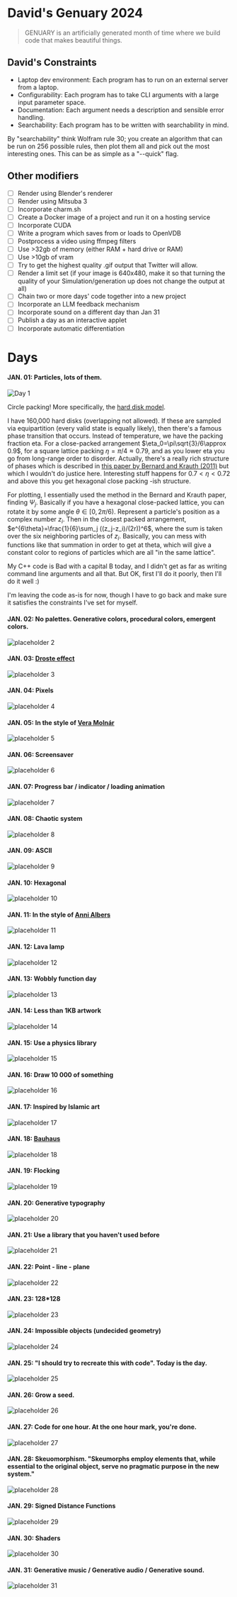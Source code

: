 # David's Genuary 2024
> GENUARY is an artificially generated month of time where we build code that makes beautiful things. 

## David's Constraints
- Laptop dev environment: Each program has to run on an external server from a laptop.
- Configurability: Each program has to take CLI arguments with a large input parameter space.
- Documentation: Each argument needs a description and sensible error handling.
- Searchability: Each program has to be written with searchability in mind. 

By "searchability" think Wolfram rule 30; you create an algorithm that can be run on 256 possible rules, then plot them all and pick out the most interesting ones. This can be as simple as a "--quick" flag.

## Other modifiers
- [ ] Render using Blender's renderer
- [ ] Render using Mitsuba 3
- [ ] Incorporate charm.sh
- [ ] Create a Docker image of a project and run it on a hosting service
- [ ] Incorporate CUDA
- [ ] Write a program which saves from or loads to OpenVDB
- [ ] Postprocess a video using ffmpeg filters
- [ ] Use >32gb of memory (either RAM + hard drive or RAM)
- [ ] Use >10gb of vram
- [ ] Try to get the highest quality .gif output that Twitter will allow.
- [ ] Render a limit set (if your image is 640x480, make it so that turning the quality of your Simulation/generation up does not change the output at all)
- [ ] Chain two or more days' code together into a new project 
- [ ] Incorporate an LLM feedback mechanism
- [ ] Incorporate sound on a different day than Jan 31
- [ ] Publish a day as an interactive applet
- [ ] Incorporate automatic differentiation

# Days

#### JAN. 01: Particles, lots of them.
![Day 1](day01/day01.png)

Circle packing! More specifically, the [hard disk model](http://www.sklogwiki.org/SklogWiki/index.php/Hard_disk_model).

I have 160,000 hard disks (overlapping not allowed). If these are sampled
via equipartition (every valid state is equally likely), then there's a famous
phase transition that occurs. Instead of temperature, we have the packing fraction eta. For a close-packed arrangement 
$\eta_0=\pi\sqrt{3}/6\approx 0.9$, for a square
lattice packing $\eta=\pi/4\approx 0.79$, and as you lower eta you go from long-range order to disorder. Actually, there's
a really rich structure of phases which is described in [this paper by Bernard and Krauth (2011)](https://arxiv.org/abs/1102.4094) but which I wouldn't do justice here. Interesting stuff happens for $0.7<\eta<0.72$ and above this you get hexagonal close packing -ish structure.

For plotting, I essentially used the method in the Bernard and Krauth paper, finding $\Psi_j$. Basically if you have a hexagonal close-packed lattice, you can rotate it by some angle $\theta\in [0,2\pi/6)$. 
Represent a particle's position as a complex number $z_i$. Then in the closest packed arrangement,
$e^{6\theta}=\frac{1}{6}\sum_j ((z_j-z_i)/(2r))^6$, where the sum is taken over the six neighboring particles of $z_i$.
Basically, you can mess with functions like that summation in order to get at theta, which will give a constant color to
regions of particles which are all "in the same lattice".

My C++ code is Bad with a capital B today, and I didn't get as far as writing command line arguments and all that. But OK, first I'll do it poorly, then I'll do it well :)

I'm leaving the code as-is for now, though I have to go back and make sure it satisfies the constraints I've set for myself.

#### JAN. 02: No palettes. Generative colors, procedural colors, emergent colors.
![placeholder 2](placeholder/day02placeholder.png)

#### JAN. 03: [Droste effect](https://en.wikipedia.org/wiki/Droste_effect)
![placeholder 3](placeholder/day03placeholder.png)

#### JAN. 04: Pixels
![placeholder 4](placeholder/day04placeholder.png)

#### JAN. 05: In the style of [Vera Molnár](https://en.wikipedia.org/wiki/Vera_Moln%C3%A1r)
![placeholder 5](placeholder/day05placeholder.png)

#### JAN. 06: Screensaver
![placeholder 6](placeholder/day06placeholder.png)

#### JAN. 07: Progress bar / indicator / loading animation
![placeholder 7](placeholder/day07placeholder.png)

#### JAN. 08: Chaotic system
![placeholder 8](placeholder/day08placeholder.png)

#### JAN. 09: ASCII
![placeholder 9](placeholder/day09placeholder.png)

#### JAN. 10: Hexagonal
![placeholder 10](placeholder/day10placeholder.png)

#### JAN. 11: In the style of [Anni Albers](https://en.wikipedia.org/wiki/Anni_Albers)
![placeholder 11](placeholder/day11placeholder.png)

#### JAN. 12: Lava lamp
![placeholder 12](placeholder/day12placeholder.png)

#### JAN. 13: Wobbly function day
![placeholder 13](placeholder/day13placeholder.png)

#### JAN. 14: Less than 1KB artwork
![placeholder 14](placeholder/day14placeholder.png)

#### JAN. 15: Use a physics library
![placeholder 15](placeholder/day15placeholder.png)

#### JAN. 16: Draw 10 000 of something
![placeholder 16](placeholder/day16placeholder.png)

#### JAN. 17: Inspired by Islamic art
![placeholder 17](placeholder/day17placeholder.png)

#### JAN. 18: [Bauhaus](https://en.wikipedia.org/wiki/Bauhaus)
![placeholder 18](placeholder/day18placeholder.png)

#### JAN. 19: Flocking
![placeholder 19](placeholder/day19placeholder.png)

#### JAN. 20: Generative typography
![placeholder 20](placeholder/day20placeholder.png)

#### JAN. 21: Use a library that you haven't used before
![placeholder 21](placeholder/day21placeholder.png)

#### JAN. 22: Point - line - plane
![placeholder 22](placeholder/day22placeholder.png)

#### JAN. 23: 128\*128
![placeholder 23](placeholder/day23placeholder.png)

#### JAN. 24: Impossible objects (undecided geometry)
![placeholder 24](placeholder/day24placeholder.png)

#### JAN. 25: "I should try to recreate this with code". Today is the day.
![placeholder 25](placeholder/day25placeholder.png)

#### JAN. 26: Grow a seed.
![placeholder 26](placeholder/day26placeholder.png)

#### JAN. 27: Code for one hour. At the one hour mark, you're done.
![placeholder 27](placeholder/day27placeholder.png)

#### JAN. 28: Skeuomorphism. "Skeumorphs employ elements that, while essential to the original object, serve no pragmatic purpose in the new system."
![placeholder 28](placeholder/day28placeholder.png)

#### JAN. 29: Signed Distance Functions
![placeholder 29](placeholder/day29placeholder.png)

#### JAN. 30: Shaders
![placeholder 30](placeholder/day30placeholder.png)

#### JAN. 31: Generative music / Generative audio / Generative sound.
![placeholder 31](placeholder/day31placeholder.png)

